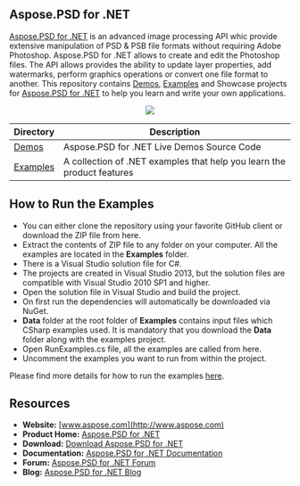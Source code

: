 ## Aspose.PSD for .NET

[Aspose.PSD for .NET](https://products.aspose.com/psd/net) is an advanced image  processing API whic provide extensive manipulation of PSD & PSB file formats without requiring Adobe Photoshop.
Aspose.PSD for .NET allows to create and edit the Photoshop files. The API allows provides the ability to update layer properties, add watermarks, perform graphics operations or convert one file format to another.
This repository contains [Demos](Demos), [Examples](Examples) and Showcase projects for [Aspose.PSD for .NET](https://products.aspose.com/psd/net) to help you learn and write your own applications.

<p align="center">
  <a title="Download ZIP" href="https://github.com/aspose-psd/Aspose.PSD-for-.NET/archive/master.zip">
     <img src="http://i.imgur.com/hwNhrGZ.png" />
  </a>
</p>

Directory | Description
--------- | -----------
[Demos](Demos)  | Aspose.PSD for .NET Live Demos Source Code
[Examples](Examples)  | A collection of .NET examples that help you learn the product features

## How to Run the Examples
+ You can either clone the repository using your favorite GitHub client or download the ZIP file from here.
+ Extract the contents of ZIP file to any folder on your computer. All the examples are located in the **Examples** folder.
+ There is a Visual Studio solution file for C#.
+ The projects are created in Visual Studio 2013, but the solution files are compatible with Visual Studio 2010 SP1 and higher.
+ Open the solution file in Visual Studio and build the project.
+ On first run the dependencies will automatically be downloaded via NuGet.
+ **Data** folder at the root folder of **Examples** contains input files which CSharp examples used. It is mandatory that you download the **Data** folder along with the examples project.
+ Open RunExamples.cs file, all the examples are called from here.
+ Uncomment the examples you want to run from within the project.

Please find more details for how to run the examples [here](https://docs.aspose.com/display/psdnet/How+to+Run+the+Examples). 



## Resources

+ **Website:** [www.aspose.com](http://www.aspose.com)
+ **Product Home:** [Aspose.PSD for .NET](https://products.aspose.com/psd/net)
+ **Download:** [Download Aspose.PSD for .NET](https://www.nuget.org/packages/Aspose.Psd/)
+ **Documentation:** [Aspose.PSD for .NET Documentation](https://docs.aspose.com/display/psdnet/Home)
+ **Forum:** [Aspose.PSD for .NET Forum](https://forum.aspose.com/c/psd)
+ **Blog:** [Aspose.PSD for .NET Blog](https://blog.aspose.com/category/aspose-products/aspose.psd-product-family/)
